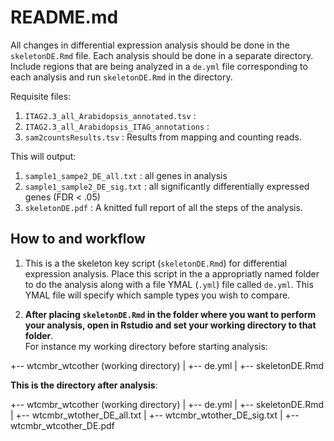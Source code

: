 # README.md

All changes in differential expression analysis should be done in the `skeletonDE.Rmd` file. Each analysis should be done in a separate directory.  Include regions that are being analyzed in a `de.yml` file corresponding to each analysis and run `skeletonDE.Rmd` in the directory.  

Requisite files:
1. `ITAG2.3_all_Arabidopsis_annotated.tsv` :  
2. `ITAG2.3_all_Arabidopsis_ITAG_annotations` : 
3. `sam2countsResults.tsv` : Results from mapping and counting reads.

This will output:
1. `sample1_sampe2_DE_all.txt` : all genes in analysis
2. `sample1_sample2_DE_sig.txt` : all significantly differentially expressed genes (FDR < .05)
3. `skeletonDE.pdf` : A knitted full report of all the steps of the analysis.

## How to and workflow

1. This is a the skeleton key script (`skeletonDE.Rmd`) for differential expression analysis.  Place this script in the a appropriatly named folder to do the analysis along with  a file YMAL (`.yml`) file called `de.yml`. This YMAL file will specify which sample types you wish to compare. 

2. **After placing `skeletonDE.Rmd` in the folder where you want to perform your analysis, open in Rstudio and set your working directory to that folder**.  
For instance my working directory before starting analysis:

+-- wtcmbr_wtcother (working directory)
|    +-- de.yml
|    +-- skeletonDE.Rmd


**This is the directory after analysis**:

+-- wtcmbr_wtcother (working directory)
|    +-- de.yml
|    +-- skeletonDE.Rmd
|    +-- wtcmbr_wtother_DE_all.txt
|    +-- wtcmbr_wtother_DE_sig.txt
|    +-- wtcmbr_wtcother_DE.pdf




